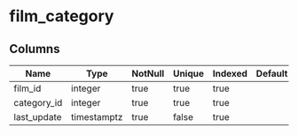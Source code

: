 <!-- Generated File -->
# film_category

## Columns

| Name                         | Type               | NotNull| Unique | Indexed  | Default
|------------------------------|--------------------|--------|--------|----------|--------------------
| film_id                      | integer            | true   | true   | true     |
| category_id                  | integer            | true   | true   | true     |
| last_update                  | timestamptz        | true   | false  | true     |

